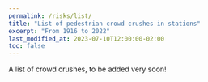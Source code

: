 ```yaml
---
permalink: /risks/list/
title: "List of pedestrian crowd crushes in stations"
excerpt: "From 1916 to 2022"
last_modified_at: 2023-07-10T12:00:00-02:00
toc: false
---
```


  A list of crowd crushes, to be added very soon!
